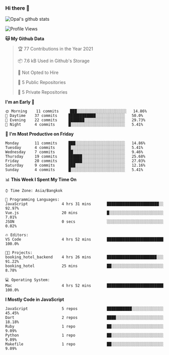 ### Hi there 👋

![Opal's github stats](https://github-readme-stats.vercel.app/api?username=coolkidneversleep&count_private=true&show_icons=true&theme=radical)


<!--START_SECTION:waka-->
![Profile Views](http://img.shields.io/badge/Profile%20Views-1-blue)

**🐱 My Github Data** 

> 🏆 77 Contributions in the Year 2021
 > 
> 📦 7.6 kB Used in Github's Storage 
 > 
> 🚫 Not Opted to Hire
 > 
> 📜 5 Public Repositories 
 > 
> 🔑 5 Private Repositories  
 > 
**I'm an Early 🐤** 

```text
🌞 Morning    11 commits     ███░░░░░░░░░░░░░░░░░░░░░░   14.86% 
🌆 Daytime    37 commits     ████████████░░░░░░░░░░░░░   50.0% 
🌃 Evening    22 commits     ███████░░░░░░░░░░░░░░░░░░   29.73% 
🌙 Night      4 commits      █░░░░░░░░░░░░░░░░░░░░░░░░   5.41%

```
📅 **I'm Most Productive on Friday** 

```text
Monday       11 commits     ███░░░░░░░░░░░░░░░░░░░░░░   14.86% 
Tuesday      4 commits      █░░░░░░░░░░░░░░░░░░░░░░░░   5.41% 
Wednesday    7 commits      ██░░░░░░░░░░░░░░░░░░░░░░░   9.46% 
Thursday     19 commits     ██████░░░░░░░░░░░░░░░░░░░   25.68% 
Friday       20 commits     ██████░░░░░░░░░░░░░░░░░░░   27.03% 
Saturday     9 commits      ███░░░░░░░░░░░░░░░░░░░░░░   12.16% 
Sunday       4 commits      █░░░░░░░░░░░░░░░░░░░░░░░░   5.41%

```


📊 **This Week I Spent My Time On** 

```text
⌚︎ Time Zone: Asia/Bangkok

💬 Programming Languages: 
JavaScript               4 hrs 31 mins       ███████████████████████░░   92.97% 
Vue.js                   20 mins             █░░░░░░░░░░░░░░░░░░░░░░░░   7.01% 
JSON                     0 secs              ░░░░░░░░░░░░░░░░░░░░░░░░░   0.02%

🔥 Editors: 
VS Code                  4 hrs 52 mins       █████████████████████████   100.0%

🐱‍💻 Projects: 
booking_hotel_backend    4 hrs 26 mins       ██████████████████████░░░   91.22% 
booking_hotel            25 mins             ██░░░░░░░░░░░░░░░░░░░░░░░   8.78%

💻 Operating System: 
Mac                      4 hrs 52 mins       █████████████████████████   100.0%

```

**I Mostly Code in JavaScript** 

```text
JavaScript               5 repos             ███████████░░░░░░░░░░░░░░   45.45% 
Dart                     2 repos             ████░░░░░░░░░░░░░░░░░░░░░   18.18% 
Ruby                     1 repo              ██░░░░░░░░░░░░░░░░░░░░░░░   9.09% 
Python                   1 repo              ██░░░░░░░░░░░░░░░░░░░░░░░   9.09% 
Makefile                 1 repo              ██░░░░░░░░░░░░░░░░░░░░░░░   9.09%

```



<!--END_SECTION:waka-->
